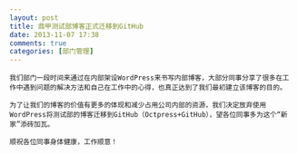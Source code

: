 ```yaml
---
layout: post
title: 鼎甲测试部博客正式迁移到GitHub
date: 2013-11-07 17:38
comments: true
categories: [部门管理]
---
```


    我们部门一段时间来通过在内部架设WordPress来书写内部博客，大部分同事分享了很多在工作中遇到问题的解决方法和自己在工作中的心得，也真正达到了我们最初建立该博客的目的。

    为了让我们的博客的价值有更多的体现和减少占用公司内部的资源，我们决定放弃使用WordPress将测试部的博客迁移到GitHub（Octpress+GitHub），望各位同事多为这个“新家”添砖加瓦。

    顺祝各位同事身体健康，工作顺意！
